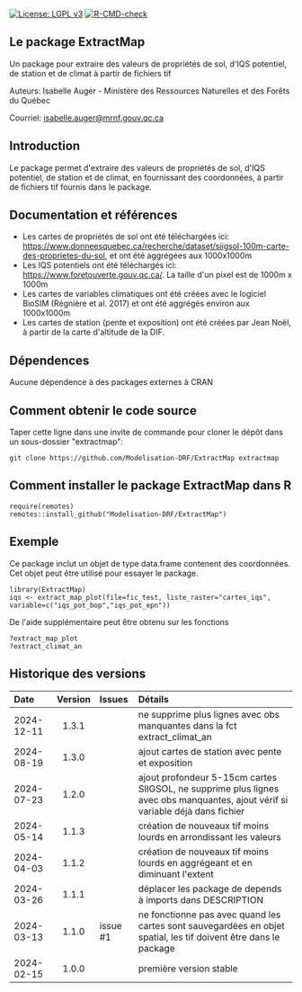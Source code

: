 [![License: LGPL v3](https://img.shields.io/badge/License-LGPL%20v3-blue.svg)](https://www.gnu.org/licenses/lgpl-3.0) [![R-CMD-check](https://github.com/Modelisation-DRF/RNatura2014/actions/workflows/R-CMD-check.yaml/badge.svg)](https://github.com/Modelisation-DRF/RNatura2014/actions/workflows/R-CMD-check.yaml)

## Le package ExtractMap

Un package pour extraire des valeurs de propriétés de sol, d'IQS potentiel, de station et de climat à partir de fichiers tif

Auteurs: Isabelle Auger - Ministère des Ressources Naturelles et des Forêts du Québec

Courriel: isabelle.auger@mrnf.gouv.qc.ca

## Introduction
Le package permet d'extraire des valeurs de propriétés de sol, d'IQS potentiel, de station et de climat, en fournissant des coordonnées, à partir de fichiers tif fournis dans le package.

## Documentation et références
- Les cartes de propriétés de sol ont été téléchargées ici: https://www.donneesquebec.ca/recherche/dataset/siigsol-100m-carte-des-proprietes-du-sol, et ont été aggrégées aux 1000x1000m
- Les IQS potentiels ont été téléchargés ici: https://www.foretouverte.gouv.qc.ca/. La taille d'un pixel est de 1000m x 1000m
- Les cartes de variables climatiques ont été créées avec le logiciel BioSIM (Régnière et al. 2017) et ont été aggrégés environ aux 1000x1000m
- Les cartes de station (pente et exposition) ont été créées par Jean Noël, à partir de la carte d'altitude de la DIF.

## Dépendences
Aucune dépendence à des packages externes à CRAN

## Comment obtenir le code source
Taper cette ligne dans une invite de commande pour cloner le dépôt dans un sous-dossier "extractmap":

```{r eval=FALSE, echo=FALSE, message=FALSE, warning=FALSE}
git clone https://github.com/Modelisation-DRF/ExtractMap extractmap
```

## Comment installer le package ExtractMap dans R

```{r eval=FALSE, echo=FALSE, message=FALSE, warning=FALSE}
require(remotes)
remotes::install_github("Modelisation-DRF/ExtractMap")
```
## Exemple

Ce package inclut un objet de type data.frame contenent des coordonnées. Cet objet peut être utilisé pour essayer le package.

```{r eval=FALSE, echo=FALSE, message=FALSE, warning=FALSE}
library(ExtractMap)
iqs <- extract_map_plot(file=fic_test, liste_raster="cartes_iqs", variable=c("iqs_pot_bop","iqs_pot_epn"))
```
De l'aide supplémentaire peut être obtenu sur les fonctions
```{r eval=FALSE, echo=FALSE, message=FALSE, warning=FALSE}
?extract_map_plot
?extract_climat_an
```

## Historique des versions

| Date |  Version  | Issues |      Détails     |
|:-----|:---------:|:-------|:-----------------|
| 2024-12-11 | 1.3.1 |  | ne supprime plus lignes avec obs manquantes dans la fct extract_climat_an |
| 2024-08-19 | 1.3.0 |  | ajout cartes de station avec pente et exposition |
| 2024-07-23 | 1.2.0 |  | ajout profondeur 5-15cm cartes SIIGSOL, ne supprime plus lignes avec obs manquantes, ajout vérif si variable déjà dans fichier  |
| 2024-05-14 | 1.1.3 |  | création de nouveaux tif moins lourds en arrondissant les valeurs |
| 2024-04-03 | 1.1.2 |  | création de nouveaux tif moins lourds en aggrégeant et en diminuant l'extent |
| 2024-03-26 | 1.1.1 |  | déplacer les package de depends à imports dans DESCRIPTION |
| 2024-03-13 | 1.1.0 | issue #1  | ne fonctionne pas avec quand les cartes sont sauvegardées en objet spatial, les tif doivent être dans le package |
| 2024-02-15 | 1.0.0 | | première version stable |
